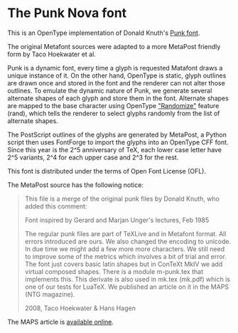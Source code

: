 The Punk Nova font
==================

This is an OpenType implementation of Donald Knuth's
[Punk font][1].

The original Metafont sources were adapted to a more MetaPost friendly
form by Taco Hoekwater et al.

Punk is a dynamic font, every time a glyph is requested Matafont draws
a unique instance of it. On the other hand, OpenType is static, glyph
outlines are drawn once and stored in the font and the renderer can not
alter those outlines. To emulate the dynamic nature of Punk, we generate
several alternate shapes of each glyph and store them in the font.
Alternate shapes are mapped to the base character using OpenType
["Randomize"][2] feature (rand), which tells the renderer to select
glyphs randomly from the list of alternate shapes.

The PostScript outlines of the glyphs are generated by MetaPost, a
Python script then uses FontForge to import the glyphs into an OpenType
CFF font. Since this year is the 2^5 anniversary of TeX, each lower case
letter have 2^5 variants, 2^4 for each upper case and 2^3 for the rest.

This font is distributed under the terms of Open Font License (OFL).

The MetaPost source has the following notice:

> This file is a merge of the original punk files by Donald Knuth, who
> added this comment:
>
>   Font inspired by Gerard and Marjan Unger's lectures,
>   Feb 1985
>
> The regular punk files are part of TeXLive and in Metafont format. All
> errors introduced are ours. We also changed the encoding to unicode. In
> due time we might add a few more more characters. We still need to
> improve some of the metrics which involves a bit of trial and error. The
> font just covers basic latin shapes but in ConTeXt MkIV we add virtual
> composed shapes. There is a module m-punk.tex that implements this. This
> derivate is also used in mk.tex (mk.pdf) which is one of our tests for
> LuaTeX. We published an article on it in the MAPS (NTG magazine).
>
> 2008, Taco Hoekwater & Hans Hagen

The MAPS article is [available online][3].

[1]: http://tug.org/TUGboat/Articles/tb09-2/tb21knut.pdf
[2]: http://www.microsoft.com/typography/otspec/features_pt.htm#rand
[3]: http://www.ntg.nl/maps/37/
